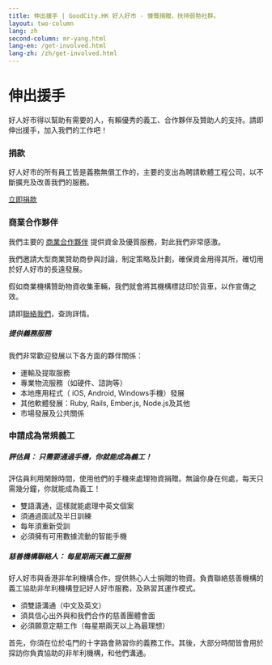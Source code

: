 ```yaml
---
title: 伸出援手 | GoodCity.HK 好人好市 - 慷慨捐贈，扶持弱勢社群。
layout: two-column
lang: zh
second-column: mr-yang.html
lang-en: /get-involved.html
lang-zh: /zh/get-involved.html
---
```


# 伸出援手

好人好市得以幫助有需要的人，有賴優秀的義工、合作夥伴及贊助人的支持。請即伸出援手，加入我們的工作吧！

### [](#financial) 捐款

好人好市的所有員工皆是義務無償工作的，主要的支出為聘請軟體工程公司，以不斷擴充及改善我們的服務。

<a href="https://www.crossroads.org.hk/zh-hant/home/donate-funds/" class="button small">立即捐款</a>

### [](#corporate-partnerships) 商業合作夥伴

我們主要的 [商業合作夥伴](/zh/about.html#partners) 提供資金及優質服務，對此我們非常感激。

我們邀請大型商業贊助商參與討論，制定策略及計劃，確保資金用得其所，確切用於好人好市的長遠發展。

假如商業機構贊助物資收集車輛，我們就會將其機構標誌印於貨車，以作宣傳之效。

請即[聯絡我們](mailto:contact@goodcity.hk?subject=Regarding%20truck%20sponsorship)，查詢詳情。

##### [](#services) 提供義務服務

我們非常歡迎發展以下各方面的夥伴關係：

- 運輸及提取服務
- 專業物流服務（如硬件、諮詢等）
- 本地應用程式（ iOS, Android, Windows手機）發展
- 其他軟體發展：Ruby, Rails, Ember.js, Node.js及其他
- 市場發展及公共關係

### [](#volunteer) 申請成為常規義工

##### **評估員：** 只需要通過手機，你就能成為義工！

評估員利用閑餘時間，使用他們的手機來處理物資捐贈。無論你身在何處，每天只需幾分鐘，你就能成為義工！

- 雙語溝通，這樣就能處理中英文個案
- 須通過面試及半日訓練
- 每年須重新受訓
- 必須擁有可用數據流動的智能手機

##### **慈善機構聯絡人：** 每星期兩天義工服務

好人好市與香港非牟利機構合作，提供熱心人士捐贈的物資。負責聯絡慈善機構的義工協助非牟利機構登記好人好市服務，及熟習其運作模式。

- 須雙語溝通（中文及英文）
- 須具信心出外與和我們合作的慈善團體會面
- 必須願意定期工作（每星期兩天以上為最理想）

首先，你須在位於屯門的十字路會熟習你的義務工作。其後，大部分時間皆會用於探訪你負責協助的非牟利機構，和他們溝通。
